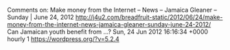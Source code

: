 Comments on: Make money from the Internet – News – Jamaica Gleaner – Sunday | June 24, 2012 http://j4u2.com/breadfruit-static/2012/06/24/make-money-from-the-internet-news-jamaica-gleaner-sunday-june-24-2012/ Can Jamaican youth benefit from ...? Sun, 24 Jun 2012 16:16:34 +0000  hourly   1  https://wordpress.org/?v=5.2.4